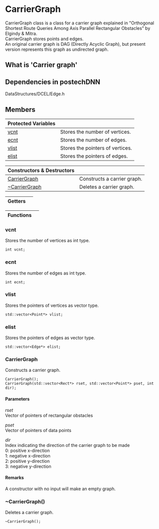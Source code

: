 # CarrierGraph 
CarrierGraph class is a class for a carrier graph explained in "Orthogonal Shortest Route Queries Among Axis Parallel Rectangular Obstacles" by Elgindy & Mitra.  
CarrierGraph stores points and edges.  
An original carrier graph is DAG (Directly Acyclic Graph), but present version represents this graph as undirected graph.

## What is 'Carrier graph'

## Dependencies in postechDNN
DataStructures/DCEL/Edge.h

## Members
|Protected Variables||
|:---|:---|
|[vcnt](#vcnt)|Stores the number of vertices.|
|[ecnt](#ecnt)|Stores the number of edges.|
|[vlist](#vlist)|Stores the pointers of vertices.|
|[elist](#elist)|Stores the pointers of edges.|

|Constructors & Destructors||
|:---|:---|
|[CarrierGraph](#CarrierGraph)|Constructs a carrier graph.|
|[~CarrierGraph](#CarrierGraph-1)|Deletes a carrier graph.|

|Getters||
|:---|:---|

|Functions||
|:---|:---|

### vcnt
Stores the number of vertices as int type.
```
int vcnt;
```
### ecnt
Stores the number of edges as int type.
```
int ecnt;
```
### vlist
Stores the pointers of vertices as vector type.
```
std::vector<Point*> vlist;
```
### elist
Stores the pointers of edges as vector type.
```
std::vector<Edge*> elist;
```
### CarrierGraph
Constructs a carrier graph.
```
CarrierGraph();  
CarrierGraph(std::vector<Rect*> rset, std::vector<Point*> pset, int dir);
```
#### Parameters
*rset*  
Vector of pointers of rectangular obstacles

*pset*  
Vector of pointers of data points

*dir*  
Index indicating the direction of the carrier graph to be made  
0: positive x-direction  
1: negative x-direction  
2: positive y-direction  
3: negative y-direction
#### Remarks
A constructor with no input will make an empty graph.
### ~CarrierGraph()
Deletes a carrier graph.
```
~CarrierGraph();
```

